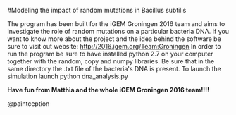 #Modeling the impact of random mutations in Bacillus subtilis

The program has been built for the iGEM Groningen 2016 team and aims to investigate the role of random mutations on a particular bacteria DNA.
If you want to know more about the project and the idea behind the software be sure to visit out website: http://2016.igem.org/Team:Groningen
In order to run the program be sure to have installed python 2.7 on your computer together with the random, copy and numpy libraries.
Be sure that in the same directory the .txt file of the bacteria's DNA is present.
To launch the simulation launch python dna_analysis.py

**Have fun from Matthia and the whole iGEM Groningen 2016 team!!!!**

@paintception
